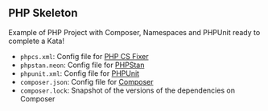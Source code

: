 ## PHP Skeleton

Example of PHP Project with Composer, Namespaces and PHPUnit ready to complete a Kata!


- `phpcs.xml`: Config file for [PHP CS Fixer](https://github.com/FriendsOfPHP/PHP-CS-Fixer)
- `phpstan.neon`: Config file for [PHPStan](https://github.com/phpstan/phpstan)  	
- `phpunit.xml`: Config file for [PHPUnit](https://phpunit.de/manual/6.5/en/appendixes.configuration.html)
- `composer.json`: Config file for [Composer](https://getcomposer.org/doc/04-schema.md)
- `composer.lock`: Snapshot of the versions of the dependencies on Composer 